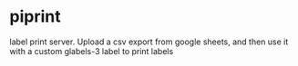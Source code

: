 # piprint
label print server. Upload a csv export from google sheets, and then use it with a custom glabels-3 label to print labels
